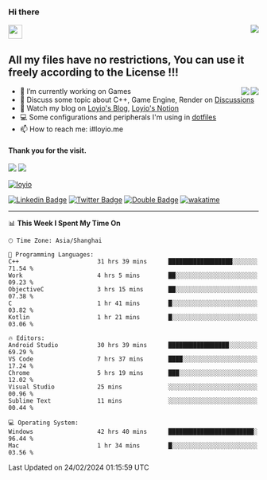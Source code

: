 <h3 align="left">Hi there</h3>
<img src='https://em-content.zobj.net/source/animated-noto-color-emoji/356/waving-hand_light-skin-tone_1f44b-1f3fb_1f3fb.gif' width='28' />
<a align="right" href="https://github.com/loyio/loyio/blob/master/STAR/README.md"><img align="right" src="https://img.shields.io/badge/LOYIO-STAR-green" /></a>

## All my files have no restrictions, You can use it freely according to the License !!!

<a href="https://github.com/loyio#gh-light-mode-only">
     <img align="right"  src="https://loy-readme.vercel.app/api/top-langs/?username=loyio&langs_count=6&hide=css,html,jupyter%20notebook" />
</a>

<a href="https://github.com/loyio#gh-dark-mode-only">
  <img align="right"  src="https://loy-readme.vercel.app/api/top-langs/?username=loyio&langs_count=6&theme=slateorange&hide=css,html,jupyter%20notebook" />
</a>



- 🔭 I’m currently working on Games
- 💬 Discuss some topic about C++, Game Engine, Render on [Discussions](https://github.com/loyio/loyio/discussions)
- 📔 Watch my blog on [Loyio's Blog](https://loyio.me), [Loyio's Notion](https://loyio.notion.site/loyio/Loyio-s-Dashboard-2f56bd29222a445ea9d9e8802a1ac83b)
- 💻 Some configurations and peripherals I'm using in [dotfiles](https://github.com/loyio/dotfiles)
- 📫 How to reach me: i#loyio.me


#### Thank you for the visit.
<img src="http://profile-counter.glitch.me/loyio/count.svg" />

<img src="https://loy-readme.vercel.app/api?username=loyio&show_icons=true&hide=stars&include_all_commits=true&hide_title=true&theme=slateorange" />

     

[![loyio](https://github-profile-trophy.vercel.app/?username=loyio&theme=onedark&column=4)](https://github.com/loyio)

[![Linkedin Badge](https://img.shields.io/badge/-@loyio-0077b5?style=flat-square&logo=Linkedin&logoColor=white&labelColor=0077b5&link=https://www.linkedin.com/in/loyio-hex-363172158/)](https://www.linkedin.com/in/loyio-hex-363172158/)
[![Twitter Badge](https://img.shields.io/badge/-@loyiome-000000?style=flat-square&labelColor=000000&logo=x&logoColor=white&link=https://twitter.com/loyiome)](https://twitter.com/loyiome)
[![Double Badge](https://img.shields.io/badge/@loyio-007722?style=flat&logo=Douban&logoColor=white)](https://www.douban.com/people/susmote)
[![wakatime](https://wakatime.com/badge/user/c0ddc104-5a20-41d1-ab9a-c4d9ea20a4d9.svg)](https://wakatime.com/@c0ddc104-5a20-41d1-ab9a-c4d9ea20a4d9)

-------
<!--START_SECTION:waka-->
📊 **This Week I Spent My Time On** 

```text
🕑︎ Time Zone: Asia/Shanghai

💬 Programming Languages: 
C++                      31 hrs 39 mins      ██████████████████░░░░░░░   71.54 % 
Work                     4 hrs 5 mins        ██░░░░░░░░░░░░░░░░░░░░░░░   09.23 % 
ObjectiveC               3 hrs 15 mins       ██░░░░░░░░░░░░░░░░░░░░░░░   07.38 % 
C                        1 hr 41 mins        █░░░░░░░░░░░░░░░░░░░░░░░░   03.82 % 
Kotlin                   1 hr 21 mins        █░░░░░░░░░░░░░░░░░░░░░░░░   03.06 % 

🔥 Editors: 
Android Studio           30 hrs 39 mins      █████████████████░░░░░░░░   69.29 % 
VS Code                  7 hrs 37 mins       ████░░░░░░░░░░░░░░░░░░░░░   17.24 % 
Chrome                   5 hrs 19 mins       ███░░░░░░░░░░░░░░░░░░░░░░   12.02 % 
Visual Studio            25 mins             ░░░░░░░░░░░░░░░░░░░░░░░░░   00.96 % 
Sublime Text             11 mins             ░░░░░░░░░░░░░░░░░░░░░░░░░   00.44 % 

💻 Operating System: 
Windows                  42 hrs 40 mins      ████████████████████████░   96.44 % 
Mac                      1 hr 34 mins        █░░░░░░░░░░░░░░░░░░░░░░░░   03.56 % 
```


 Last Updated on 24/02/2024 01:15:59 UTC
<!--END_SECTION:waka-->
